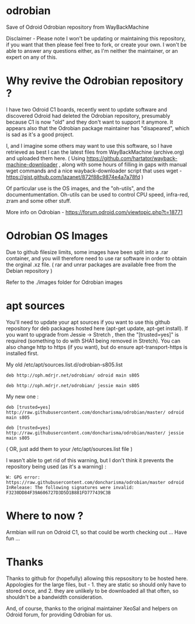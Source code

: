 # odrobian
Save of Odroid Odrobian repository from WayBackMachine

Disclaimer - Please note I won't be updating or maintaining this repository, if you want that then please feel free to fork, or create your own. I won't be able to answer any questions either, as I'm neither the maintainer, or an expert on any of this.

# Why revive the Odrobian repository ?

I have two Odroid C1 boards, recently went to update software and discovered Odroid had deleted the Odrobian repository, presumably because C1 is now "old" and they don't want to support it anymore. It appears also that the Odrobian package maintainer has "disapeared", which is sad as it's a good project.

I, and I imagine some others may want to use this software, so I have retrieved as best I can the latest files from WayBackMachine (archive.org) and uploaded them here. ( Using https://github.com/hartator/wayback-machine-downloader , along with some hours of filling in gaps with manual wget commands and a nice wayback-downloader script that uses wget - https://gist.github.com/lazanet/872f88c9874e4a7a78fd )

Of particular use is the OS images, and the "oh-utils", and the documentumentation. Oh-utils can be used to control CPU speed, infra-red, zram and some other stuff.

More info on Odrobian - https://forum.odroid.com/viewtopic.php?t=18771

# Odrobian OS Images

Due to github filesize limits, some images have been split into a .rar container, and you will therefore need to use rar software in order to obtain the orginal .xz file. ( rar and unrar packages are available free from the Debian repository )

Refer to the ./images folder for Odrobian images

# apt sources

You'll need to update your apt sources if you want to use this github repository for deb packages hosted here (apt-get update, apt-get install). If you want to upgrade from Jessie -> Stretch , then the "[trusted=yes]" is required (something to do with SHA1 being removed in Stretch). You can also change http to https (if you want), but do ensure apt-transport-https is installed first.

My old /etc/apt/sources.list.d/odrobian-s805.list

```
deb http://oph.mdrjr.net/odrobian/ odroid main s805

deb http://oph.mdrjr.net/odrobian/ jessie main s805
```

My new one :

```
deb [trusted=yes] http://raw.githubusercontent.com/doncharisma/odrobian/master/ odroid main s805

deb [trusted=yes] http://raw.githubusercontent.com/doncharisma/odrobian/master/ jessie main s805
```

( OR, just add them to your /etc/apt/sources.list file )

I wasn't able to get rid of this warning, but I don't think it prevents the repository being used (as it's a warning) :

```
W: GPG error: https://raw.githubusercontent.com/doncharisma/odrobian/master odroid InRelease: The following signatures were invalid: F3230DD84F39A606727D3D5D1B881FD777439C3B
```

# Where to now ?

Armbian will run on Odroid C1, so that could be worth checking out ... Have fun ...

# Thanks

Thanks to github for (hopefully) allowing this repsository to be hosted here. Appologies for the large files, but - 1. they are static so should only have to stored once, and 2. they are unlikely to be downloaded all that often, so shouldn't be a bandwidth consideration.

And, of course, thanks to the original maintainer XeoSal and helpers on Odroid forum, for providing Odrobian for us.
